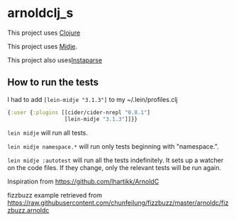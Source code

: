 # arnoldclj_s

This project uses [Clojure](https://clojure.org/)

This project uses [Midje](https://github.com/marick/Midje/).

This project also uses[Instaparse](https://github.com/Engelberg/instaparse)

## How to run the tests

I had to add `[lein-midje "3.1.3"]` to my ~/.lein/profiles.clj

```clojure
{:user {:plugins [[cider/cider-nrepl "0.8.1"]
                  [lein-midje "3.1.3"]]}}
```

`lein midje` will run all tests.

`lein midje namespace.*` will run only tests beginning with "namespace.".

`lein midje :autotest` will run all the tests indefinitely. It sets up a
watcher on the code files. If they change, only the relevant tests will be
run again.


Inspiration from https://github.com/lhartikk/ArnoldC





fizzbuzz example retrieved from 
https://raw.githubusercontent.com/chunfeilung/fizzbuzz/master/arnoldc/fizzbuzz.arnoldc

